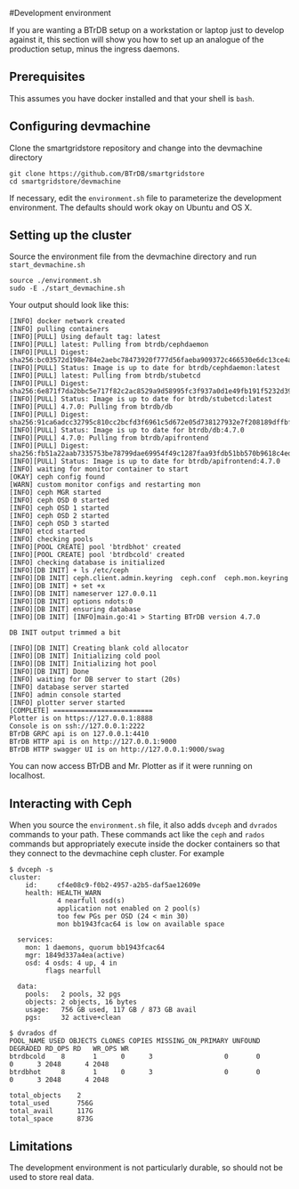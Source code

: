 
#Development environment

If you are wanting a BTrDB setup on a workstation or laptop just to develop against it, this section will show you how to set up an analogue of the production setup, minus the ingress daemons.

## Prerequisites

This assumes you have docker installed and that your shell is `bash`.

## Configuring devmachine

Clone the smartgridstore repository and change into the devmachine directory

```
git clone https://github.com/BTrDB/smartgridstore
cd smartgridstore/devmachine
```

If necessary, edit the `environment.sh` file to parameterize the development environment. The defaults should work okay on Ubuntu and OS X. 

## Setting up the cluster

Source the environment file from the devmachine directory and run `start_devmachine.sh`

```
source ./environment.sh
sudo -E ./start_devmachine.sh
```

Your output should look like this:

```
[INFO] docker network created
[INFO] pulling containers
[INFO][PULL] Using default tag: latest
[INFO][PULL] latest: Pulling from btrdb/cephdaemon
[INFO][PULL] Digest: sha256:bc03572d198e784e2aebc78473920f777d56faeba909372c466530e6dc13ce4a
[INFO][PULL] Status: Image is up to date for btrdb/cephdaemon:latest
[INFO][PULL] latest: Pulling from btrdb/stubetcd
[INFO][PULL] Digest: sha256:6e871f7da2bbc5e717f82c2ac8529a9d58995fc3f937a0d1e49fb191f5232d39
[INFO][PULL] Status: Image is up to date for btrdb/stubetcd:latest
[INFO][PULL] 4.7.0: Pulling from btrdb/db
[INFO][PULL] Digest: sha256:91ca6adcc32795c810cc2bcfd3f6961c5d672e05d738127932e7f208189dffbf
[INFO][PULL] Status: Image is up to date for btrdb/db:4.7.0
[INFO][PULL] 4.7.0: Pulling from btrdb/apifrontend
[INFO][PULL] Digest: sha256:fb51a22aab7335753be78799dae69954f49c1287faa93fdb51bb570b9618c4ed
[INFO][PULL] Status: Image is up to date for btrdb/apifrontend:4.7.0
[INFO] waiting for monitor container to start
[OKAY] ceph config found
[WARN] custom monitor configs and restarting mon
[INFO] ceph MGR started
[INFO] ceph OSD 0 started
[INFO] ceph OSD 1 started
[INFO] ceph OSD 2 started
[INFO] ceph OSD 3 started
[INFO] etcd started
[INFO] checking pools
[INFO][POOL CREATE] pool 'btrdbhot' created
[INFO][POOL CREATE] pool 'btrdbcold' created
[INFO] checking database is initialized
[INFO][DB INIT] + ls /etc/ceph
[INFO][DB INIT] ceph.client.admin.keyring  ceph.conf  ceph.mon.keyring
[INFO][DB INIT] + set +x
[INFO][DB INIT] nameserver 127.0.0.11
[INFO][DB INIT] options ndots:0
[INFO][DB INIT] ensuring database
[INFO][DB INIT] [INFO]main.go:41 > Starting BTrDB version 4.7.0 

DB INIT output trimmed a bit

[INFO][DB INIT] Creating blank cold allocator
[INFO][DB INIT] Initializing cold pool
[INFO][DB INIT] Initializing hot pool
[INFO][DB INIT] Done
[INFO] waiting for DB server to start (20s)
[INFO] database server started
[INFO] admin console started
[INFO] plotter server started
[COMPLETE] =========================
Plotter is on https://127.0.0.1:8888
Console is on ssh://127.0.0.1:2222
BTrDB GRPC api is on 127.0.0.1:4410
BTrDB HTTP api is on http://127.0.0.1:9000
BTrDB HTTP swagger UI is on http://127.0.0.1:9000/swag
```

You can now access BTrDB and Mr. Plotter as if it were running on localhost.

## Interacting with Ceph

When you source the `environment.sh` file, it also adds `dvceph` and `dvrados` commands to your path. These commands act like the `ceph` and `rados` commands but appropriately execute inside the docker containers so that they connect to the devmachine ceph cluster. For example

```
$ dvceph -s  
cluster:
    id:     cf4e08c9-f0b2-4957-a2b5-daf5ae12609e
    health: HEALTH_WARN
            4 nearfull osd(s)
            application not enabled on 2 pool(s)
            too few PGs per OSD (24 < min 30)
            mon bb1943fcac64 is low on available space
 
  services:
    mon: 1 daemons, quorum bb1943fcac64
    mgr: 1849d337a4ea(active)
    osd: 4 osds: 4 up, 4 in
         flags nearfull
 
  data:
    pools:   2 pools, 32 pgs
    objects: 2 objects, 16 bytes
    usage:   756 GB used, 117 GB / 873 GB avail
    pgs:     32 active+clean

$ dvrados df
POOL_NAME USED OBJECTS CLONES COPIES MISSING_ON_PRIMARY UNFOUND DEGRADED RD_OPS RD   WR_OPS WR   
btrdbcold    8       1      0      3                  0       0        0      3 2048      4 2048 
btrdbhot     8       1      0      3                  0       0        0      3 2048      4 2048 

total_objects    2
total_used       756G
total_avail      117G
total_space      873G

```

## Limitations

The development environment is not particularly durable, so should not be used to store real data. 